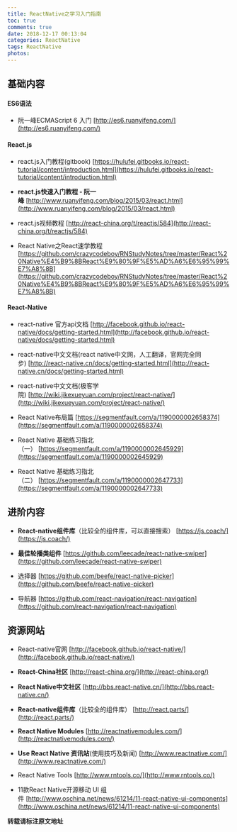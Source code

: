 ```yaml
---
title: ReactNative之学习入门指南
toc: true
comments: true
date: 2018-12-17 00:13:04
categories: ReactNative
tags: ReactNative
photos:
---
```




<!--more-->

## 基础内容

#### ES6语法

* 阮一峰ECMAScript 6 入门 [http://es6.ruanyifeng.com/](http://es6.ruanyifeng.com/)


#### React.js

* react.js入门教程(gitbook) [https://hulufei.gitbooks.io/react-tutorial/content/introduction.html](https://hulufei.gitbooks.io/react-tutorial/content/introduction.html)

* **react.js快速入门教程 - 阮一峰** [http://www.ruanyifeng.com/blog/2015/03/react.html](http://www.ruanyifeng.com/blog/2015/03/react.html)

* react.js视频教程 [http://react-china.org/t/reactjs/584](http://react-china.org/t/reactjs/584)

* React Native之React速学教程[https://github.com/crazycodeboy/RNStudyNotes/tree/master/React%20Native%E4%B9%8BReact%E9%80%9F%E5%AD%A6%E6%95%99%E7%A8%8B](https://github.com/crazycodeboy/RNStudyNotes/tree/master/React%20Native%E4%B9%8BReact%E9%80%9F%E5%AD%A6%E6%95%99%E7%A8%8B)

#### React-Native

* react-native 官方api文档 [http://facebook.github.io/react-native/docs/getting-started.html](http://facebook.github.io/react-native/docs/getting-started.html)

* react-native中文文档(react native中文网，人工翻译，官网完全同步) [http://react-native.cn/docs/getting-started.html](http://react-native.cn/docs/getting-started.html)

* react-native中文文档(极客学院) [http://wiki.jikexueyuan.com/project/react-native/](http://wiki.jikexueyuan.com/project/react-native/)

* React Native布局篇 [https://segmentfault.com/a/1190000002658374](https://segmentfault.com/a/1190000002658374)

* React Native 基础练习指北（一） [https://segmentfault.com/a/1190000002645929](https://segmentfault.com/a/1190000002645929)

* React Native 基础练习指北（二） [https://segmentfault.com/a/1190000002647733](https://segmentfault.com/a/1190000002647733)


## 进阶内容

* **React-native组件库**（比较全的组件库，可以直接搜索） [https://js.coach/](https://js.coach/)

* **最佳轮播类组件** [https://github.com/leecade/react-native-swiper](https://github.com/leecade/react-native-swiper)

* 选择器 [https://github.com/beefe/react-native-picker](https://github.com/beefe/react-native-picker)

* 导航器 [https://github.com/react-navigation/react-navigation](https://github.com/react-navigation/react-navigation)


## 资源网站

* React-native官网 [http://facebook.github.io/react-native/](http://facebook.github.io/react-native/)

* **React-China社区** [http://react-china.org/](http://react-china.org/)

* **React Native中文社区** [http://bbs.react-native.cn/](http://bbs.react-native.cn/)

* **React-native组件库**（比较全的组件库） [http://react.parts/](http://react.parts/)

* **React Native Modules** [http://reactnativemodules.com/](http://reactnativemodules.com/)

* **Use React Native 资讯站**(使用技巧及新闻) [http://www.reactnative.com/](http://www.reactnative.com/)

* React Native Tools [http://www.rntools.co/](http://www.rntools.co/)

* 11款React Native开源移动 UI 组件 [http://www.oschina.net/news/61214/11-react-native-ui-components](http://www.oschina.net/news/61214/11-react-native-ui-components)


  





**转载请标注原文地址**

